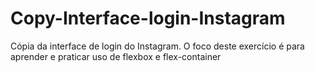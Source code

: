 # Copy-Interface-login-Instagram
Cópia da interface de login do Instagram. 
O foco deste exercício é para aprender e praticar uso de flexbox e flex-container 
